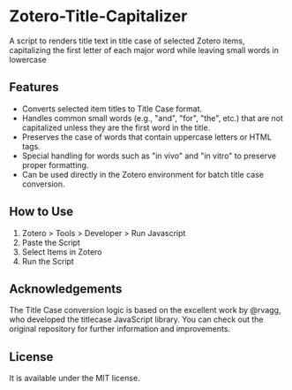 # Zotero-Title-Capitalizer
A script to renders title text in title case of selected Zotero items, capitalizing the first letter of each major word while leaving small words in lowercase

## Features

- Converts selected item titles to Title Case format.
- Handles common small words (e.g., "and", "for", "the", etc.) that are not capitalized unless they are the first word in the title.
- Preserves the case of words that contain uppercase letters or HTML tags.
- Special handling for words such as "in vivo" and "in vitro" to preserve proper formatting.
- Can be used directly in the Zotero environment for batch title case conversion.

## How to Use

1. Zotero > Tools > Developer > Run Javascript
2. Paste the Script
3. Select Items in Zotero
4. Run the Script

## Acknowledgements
The Title Case conversion logic is based on the excellent work by @rvagg, who developed the titlecase JavaScript library. You can check out the original repository for further information and improvements.

## License
It is available under the MIT license.
